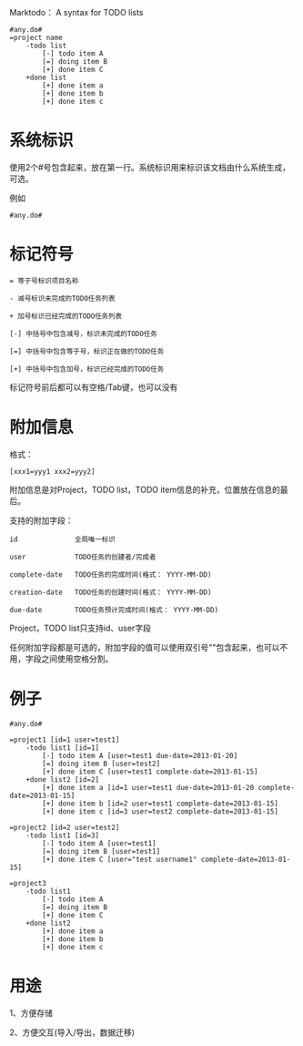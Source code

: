 Marktodo： A syntax for TODO lists
	
	#any.do#
	=project name
		-todo list
			[-] todo item A
			[=] doing item B
			[+] done item C
		+done list
			[+] done item a
			[+] done item b
			[+] done item c
	
# 系统标识 #

使用2个#号包含起来，放在第一行。系统标识用来标识该文档由什么系统生成，可选。

例如 
	
	#any.do#

# 标记符号 #

	= 等于号标识项目名称

	- 减号标识未完成的TODO任务列表

	+ 加号标识已经完成的TODO任务列表

	[-] 中括号中包含减号，标识未完成的TODO任务

	[=] 中括号中包含等于号，标识正在做的TODO任务

	[+] 中括号中包含加号，标识已经完成的TODO任务

标记符号前后都可以有空格/Tab键，也可以没有

# 附加信息 #

格式：

	[xxx1=yyy1 xxx2=yyy2] 

附加信息是对Project，TODO list，TODO item信息的补充，位置放在信息的最后。

支持的附加字段：

	id 				全局唯一标识
 	
	user 			TODO任务的创建者/完成者
	
	complete-date 	TODO任务的完成时间(格式： YYYY-MM-DD)
	
	creation-date 	TODO任务的创建时间(格式： YYYY-MM-DD)
	
	due-date 		TODO任务预计完成时间(格式： YYYY-MM-DD)

Project，TODO list只支持id、user字段

任何附加字段都是可选的，附加字段的值可以使用双引号""包含起来，也可以不用，字段之间使用空格分割。

# 例子 #

	#any.do#

	=project1 [id=1 user=test1]
		-todo list1 [id=1]
			[-] todo item A [user=test1 due-date=2013-01-20]
			[=] doing item B [user=test2]
			[+] done item C [user=test1 complete-date=2013-01-15]
		+done list2 [id=2]
			[+] done item a [id=1 user=test1 due-date=2013-01-20 complete-date=2013-01-15]
			[+] done item b [id=2 user=test1 complete-date=2013-01-15]
			[+] done item c [id=3 user=test2 complete-date=2013-01-15]
	
	=project2 [id=2 user=test2]
		-todo list1 [id=3]
			[-] todo item A [user=test1]
			[=] doing item B [user=test1]
			[+] done item C [user="test username1" complete-date=2013-01-15]

	=project3
		-todo list1
			[-] todo item A
			[=] doing item B
			[+] done item C
		+done list2
			[+] done item a
			[+] done item b
			[+] done item c



# 用途 #

1、方便存储

2、方便交互(导入/导出，数据迁移)



